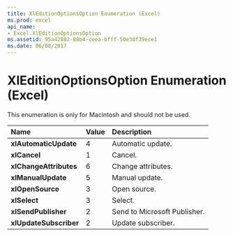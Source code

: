 ```yaml
---
title: XlEditionOptionsOption Enumeration (Excel)
ms.prod: excel
api_name:
- Excel.XlEditionOptionsOption
ms.assetid: 95a42882-88b4-ceea-bfff-50e3df39ece1
ms.date: 06/08/2017
---
```



# XlEditionOptionsOption Enumeration (Excel)

This enumeration is only for Macintosh and should not be used.



|Name|Value|Description|
|:-----|:-----|:-----|
| **xlAutomaticUpdate**|4|Automatic update.|
| **xlCancel**|1|Cancel.|
| **xlChangeAttributes**|6|Change attributes.|
| **xlManualUpdate**|5|Manual update.|
| **xlOpenSource**|3|Open source.|
| **xlSelect**|3|Select.|
| **xlSendPublisher**|2|Send to Microsoft Publisher.|
| **xlUpdateSubscriber**|2|Update subscriber.|

